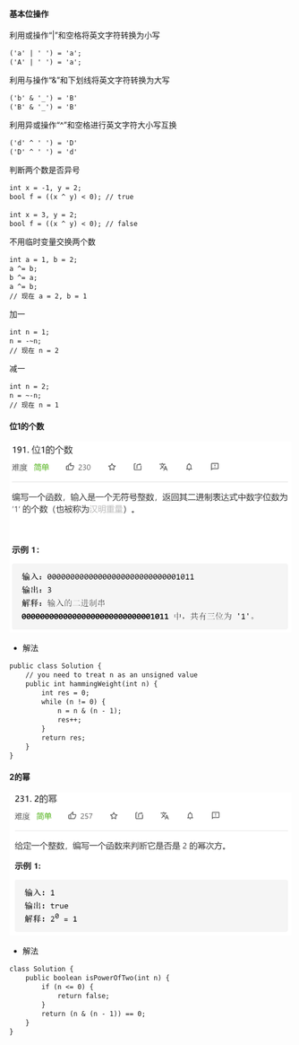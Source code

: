 #### 基本位操作
利用或操作“|”和空格将英文字符转换为小写
```
('a' | ' ') = 'a';
('A' | ' ') = 'a';
```


利用与操作“&”和下划线将英文字符转换为大写
```
('b' & '_') = 'B'
('B' & '_') = 'B'
```


利用异或操作“^”和空格进行英文字符大小写互换
```
('d' ^ ' ') = 'D'
('D' ^ ' ') = 'd'
```


判断两个数是否异号
```
int x = -1, y = 2;
bool f = ((x ^ y) < 0); // true

int x = 3, y = 2;
bool f = ((x ^ y) < 0); // false
```


不用临时变量交换两个数
```
int a = 1, b = 2;
a ^= b;
b ^= a;
a ^= b;
// 现在 a = 2, b = 1
```


加一
```
int n = 1;
n = -~n;
// 现在 n = 2
```


减一
```
int n = 2;
n = ~-n;
// 现在 n = 1
```


#### 位1的个数
![hammingWeight](/images/Arithmetic/hammingWeight.PNG)


* 解法


```
public class Solution {
    // you need to treat n as an unsigned value
    public int hammingWeight(int n) {
        int res = 0;
        while (n != 0) {
            n = n & (n - 1);
            res++;
        }
        return res;
    }
}
```


#### 2的幂
![isPowerOfTwo](/images/Arithmetic/isPowerOfTwo.PNG)


* 解法


```
class Solution {
    public boolean isPowerOfTwo(int n) {
        if (n <= 0) {
            return false;
        }
        return (n & (n - 1)) == 0;
    }
}
```